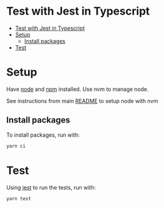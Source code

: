 # Test with Jest in Typescript

- [Test with Jest in Typescript](#test-with-jest-in-typescript)
- [Setup](#setup)
  - [Install packages](#install-packages)
- [Test](#test)

# Setup

Have [node](https://nodejs.org/en) and [npm](https://www.npmjs.com/) installed. Use nvm to manage node.

See instructions from main [README](../README.md#node-with-nvm) to setup node with nvm

## Install packages

To install packages, run with:

```bash
yarn ci
```

# Test

Using [jest](https://jestjs.io/) to run the tests, run with:

```bash
yarn test
```
